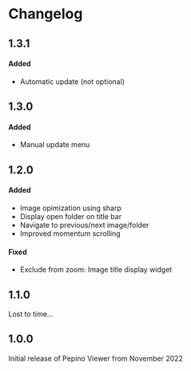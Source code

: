 # Changelog

## 1.3.1
  #### Added
  - Automatic update (not optional)

## 1.3.0
  #### Added
  - Manual update menu

## 1.2.0
  #### Added
  - Image opimization using sharp
  - Display open folder on title bar
  - Navigate to previous/next image/folder
  - Improved momentum scrolling
 
  #### Fixed
  - Exclude from zoom: Image title display widget

## 1.1.0
Lost to time...

## 1.0.0
Initial release of Pepino Viewer from November 2022
